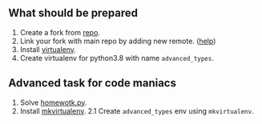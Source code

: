 
## What should be prepared  

1. Create a fork from [repo](https://github.com/Vasilov345/alfred_pennyworth).
2. Link your fork with main repo by adding new remote. ([help](how_to_create_fork.md))
3. Install [virtualenv](https://virtualenv.pypa.io/en/latest/installation.html).
4. Create virtualenv for python3.8 with name `advanced_types`.

## Advanced task for code maniacs 

1. Solve [homewotk.py](homework.py).
2. Install [mkvirtualenv](https://www.freecodecamp.org/news/how-to-set-up-python-virtual-environment-on-ubuntu-20-04/). 
    2.1 Create `advanced_types` env using `mkvirtualenv`.